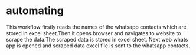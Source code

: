 # automating
This workflow firstly reads the names of the whatsapp contacts which are stored in excel sheet.Then it opens browser and navigates to website to scrape the data.The scraped data is stored in excel sheet.
Next web whats app is opened and scraped data excel file is sent to the whatsapp contacts. 
